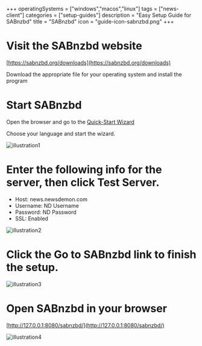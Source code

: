 +++
operatingSystems = ["windows","macos","linux"]
tags = ["news-client"]
categories = ["setup-guides"]
description = "Easy Setup Guide for SABnzbd"
title = "SABnzbd"
icon = "guide-icon-sabnzbd.png"
+++

<!--
front matter overview:
  categories: "setup-guides", or "walkthroughs"
  operatingSystems: valid: "windows", "macos", "linux", "android", and "ios"
  icon = "guide-icon-unknown.png" # 150x150 image to be shown in the index
-->

<!--more-->


#  Visit the SABnzbd website
[https://sabnzbd.org/downloads](https://sabnzbd.org/downloads)

Download the appropriate file for your operating system and install the program


#  Start SABnzbd
Open the browser and go to the [Quick-Start Wizard](http://127.0.0.1:8080/sabnzbd/wizard/)

Choose your language and start the wizard.

![illustration1](/img/guides/sabnzbd/1.png "Illustration 1.")

#  Enter the following info for the server, then click Test Server.

* Host: news.newsdemon.com
* Username: ND Username
* Password: ND Password
* SSL: Enabled

![illustration2](/img/guides/sabnzbd/2.png "Illustration 2.")

#  Click the Go to SABnzbd link to finish the setup.

![illustration3](/img/guides/sabnzbd/3.png "Illustration 3.")

#  Open SABnzbd in your browser
[http://127.0.0.1:8080/sabnzbd/](http://127.0.0.1:8080/sabnzbd/)

![illustration4](/img/guides/sabnzbd/4.png "Illustration 4.")
